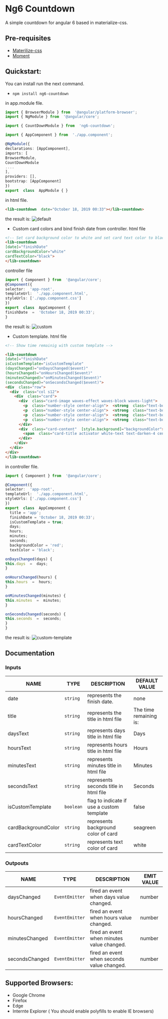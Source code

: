 # Ng6 Countdown

A simple countdown for angular 6 based in materialize-css.

## Pre-requisites

* [Materilize-css](https://www.npmjs.com/package/materialize-css)
* [Moment](https://www.npmjs.com/package/moment) 

## Quickstart:
You can install run the next command.
 * `npm install ng6-countdown`

in app.module file.
```typescript
import { BrowserModule } from  '@angular/platform-browser';
import { NgModule } from  '@angular/core';

import { CountDownModule } from  'ng6-countdown';

import { AppComponent } from  './app.component';

@NgModule({
declarations: [AppComponent],
imports: [
BrowserModule,
CountDownModule
....
],
providers: [],
bootstrap: [AppComponent]
})
export  class  AppModule { }
```
in html file.
```html
<lib-countdown  date="October 18, 2019 00:33"></lib-countdown>
```
the result is:
![default](https://lh3.googleusercontent.com/aDX1oHCDK9Lx9J4kQMZn1mxRNRJjC6zz9L277YLNNmVyhDqv1OGCF1lgywNN4CK0Khk3oSiI2H4)
* Custom card colors and bind finish date from controller.
html file
```html
<!-- Set card background color to white and set card text color to black -->
<lib-countdown
[date]="finishDate"
cardBackgroundColor="white"
cardTextColor="black">
</lib-countdown>
```
controller file
```typescript
import { Component } from  '@angular/core';
@Component({
selector:  'app-root',
templateUrl:  './app.component.html',
styleUrls: ['./app.component.css']
})
export  class  AppComponent {
finishDate  =  'October 18, 2019 00:33';
}
```
the result is: 
![](https://lh3.googleusercontent.com/sg3H49in96Zhx0PhLnpw86GpNIZjhJuWIklTcaxR_fHCGNH8PI81kcNC0IybxymlhRg2RT7gr5w "custom")
* Custom template.
html file
```html
<!-- Show time remainig with custom template -->

<lib-countdown
[date]="finishDate"
isCustomTemplate="isCustomTemplate"
(daysChanged)="onDaysChanged($event)"
(hoursChanged)="onHoursChanged($event)"
(minutesChanged)="onMinutesChanged($event)"
(secondsChanged)="onSecondsChanged($event)">
<div  class="row">
  <div  class="col s12">
    <div  class="card">
      <div  class="card-image waves-effect waves-block waves-light">
        <p  class="number-style center-align">  <strong  class="text-bold">Days Remaining: </strong> {{days}} </p><br>
        <p  class="number-style center-align">  <strong  class="text-bold">Hours Remaining: </strong> {{hours}} </p><br>
        <p  class="number-style center-align">  <strong  class="text-bold">Minutes Remaining: </strong> {{minutes}} </p><br>
        <p  class="number-style center-align">  <strong  class="text-bold">Seconds Remaining: </strong> {{seconds}} </p><br>
      </div>
      <div  class="card-content"  [style.background]="backgroundColor">
        <span  class="card-title activator white-text text-darken-4 center-align"  [style.color]="textColor">I'm a custom card</span>
      </div>
    </div>
  </div>
</div>
</lib-countdown>
```
in controller file.
```typescript
import { Component } from  '@angular/core';

@Component({
selector:  'app-root',
templateUrl:  './app.component.html',
styleUrls: ['./app.component.css']
})
export  class  AppComponent {
  title = 'app';
  finishDate = 'October 18, 2019 00:33';
  isCustomTemplate = true;
  days;
  hours;
  minutes;
  seconds;
  backgroundColor = 'red';
  textColor = 'black';

onDaysChanged(days) {
this.days  =  days;
}

onHoursChanged(hours) {
this.hours  =  hours;
}

onMinutesChanged(minutes) {
this.minutes  =  minutes;
}

onSecondsChanged(seconds) {
this.seconds  =  seconds;
}
}
```
the result is:
![](https://lh3.googleusercontent.com/dCJcYWFTeOM-9Qlo6udShEj-0Io3MTyfFKPR-YHQ75hWxRxPaCvZ1JkpdFw0akuCmNhoUkSeem4 "custom-template")
## Documentation

### Inputs
|  NAME|TYPE|DESCRIPTION|DEFAULT VALUE|
|-----|-----|-----------|--------|
|date|`string`|represents the finish date.|none|
|title|`string`|represents the title in html file|The time remaining is:
|daysText|`string`|represents days title in html file|Days|
|hoursText  |`string`|represents hours title in html file|Hours|
|minutesText  |`string`|represents minutes title in html file|Minutes|
|secondsText  |`string`|represents seconds title in html file|Seconds|
|isCustomTemplate  |`boolean`|flag to indicate if use a custom template|false|
|cardBackgroundColor  |`string`|represents background color of card|seagreen|
|cardTextColor  |`string`|represents text color of card|white|

### Outpouts
|  NAME|TYPE|DESCRIPTION|EMIT VALUE|
|-----|-----|-----------|--------|
|daysChanged|`EventEmitter`|fired an event when days value changed.|number|
|hoursChanged|`EventEmitter`|fired an event when hours value changed.|number|
|minutesChanged|`EventEmitter`|fired an event when minutes value changed.|number|
|secondsChanged|`EventEmitter`|fired an event when seconds value changed.|number|

## Supported Browsers:

 - Google Chrome
 - Firefox
 - Edge
 - Internte Explorer ( You should enable polyfills to enable IE browsers)

